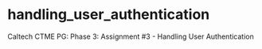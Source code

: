 # handling_user_authentication
Caltech CTME PG: Phase 3: Assignment #3 - Handling User Authentication
